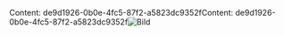 <span data-ttu-id="24bf5-101">Content: de9d1926-0b0e-4fc5-87f2-a5823dc9352f</span><span class="sxs-lookup"><span data-stu-id="24bf5-101">Content: de9d1926-0b0e-4fc5-87f2-a5823dc9352f</span></span>![Bild](2921bb34-8bc9-4852-b4ab-c51005d82a35.png)
